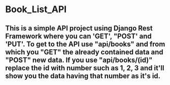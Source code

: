 # Book_List_API

## This is a simple API project using Django Rest Framework where you can 'GET', "POST' and 'PUT'. To get to the API use "api/books" and from which you "GET" the already contained data and "POST" new data. If you use "api/books/(id)" replace the id with number such as 1, 2, 3 and it'll show you the data having that number as it's id. 
